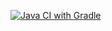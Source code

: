 [![Java CI with Gradle](https://github.com/Negrustin/CashbackHackService/actions/workflows/gradle.yml/badge.svg)](https://github.com/Negrustin/CashbackHackService/actions/workflows/gradle.yml)
